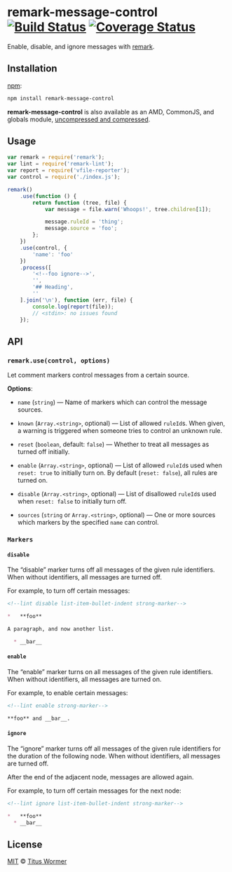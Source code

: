 # remark-message-control [![Build Status][travis-badge]][travis] [![Coverage Status][codecov-badge]][codecov]

Enable, disable, and ignore messages with [remark][].

## Installation

[npm][npm-install]:

```bash
npm install remark-message-control
```

**remark-message-control** is also available as an AMD, CommonJS, and
globals module, [uncompressed and compressed][releases].

## Usage

```javascript
var remark = require('remark');
var lint = require('remark-lint');
var report = require('vfile-reporter');
var control = require('./index.js');

remark()
    .use(function () {
        return function (tree, file) {
            var message = file.warn('Whoops!', tree.children[1]);

            message.ruleId = 'thing';
            message.source = 'foo';
        };
    })
    .use(control, {
        'name': 'foo'
    })
    .process([
        '<!--foo ignore-->',
        '',
        '## Heading',
        ''
    ].join('\n'), function (err, file) {
        console.log(report(file));
        // <stdin>: no issues found
    });
```

## API

### `remark.use(control, options)`

Let comment markers control messages from a certain source.

**Options**:

*   `name` (`string`) — Name of markers which can control the
    message sources.

*   `known` (`Array.<string>`, optional) — List of allowed
    `ruleId`s.  When given, a warning is triggered when
    someone tries to control an unknown rule.

*   `reset` (`boolean`, default: `false`) — Whether to treat
    all messages as turned off initially.

*   `enable` (`Array.<string>`, optional) — List of allowed
    `ruleId`s used when `reset: true` to initially turn on.
    By default (`reset: false`), all rules are turned on.

*   `disable` (`Array.<string>`, optional) — List of disallowed
    `ruleId`s used when `reset: false` to initially turn off.

*   `sources` (`string` or `Array.<string>`, optional) — One or more
    sources which markers by the specified `name` can control.

### `Markers`

#### `disable`

The “disable” marker turns off all messages of the given rule
identifiers.  When without identifiers, all messages are turned
off.

For example, to turn off certain messages:

```md
<!--lint disable list-item-bullet-indent strong-marker-->

*   **foo**

A paragraph, and now another list.

  * __bar__
```

#### `enable`

The “enable” marker turns on all messages of the given rule
identifiers.  When without identifiers, all messages are turned
on.

For example, to enable certain messages:

```md
<!--lint enable strong-marker-->

**foo** and __bar__.
```

#### `ignore`

The “ignore” marker turns off all messages of the given rule
identifiers for the duration of the following node.  When without
identifiers, all messages are turned off.

After the end of the adjacent node, messages are allowed again.

For example, to turn off certain messages for the next node:

```md
<!--lint ignore list-item-bullet-indent strong-marker-->

*   **foo**
  * __bar__
```

## License

[MIT][license] © [Titus Wormer][author]

<!-- Definitions -->

[travis-badge]: https://img.shields.io/travis/wooorm/remark-message-control.svg

[travis]: https://travis-ci.org/wooorm/remark-message-control

[codecov-badge]: https://img.shields.io/codecov/c/github/wooorm/remark-message-control.svg

[codecov]: https://codecov.io/github/wooorm/remark-message-control

[npm-install]: https://docs.npmjs.com/cli/install

[releases]: https://github.com/wooorm/remark-message-control/releases

[license]: LICENSE

[author]: http://wooorm.com

[remark]: https://github.com/wooorm/remark
